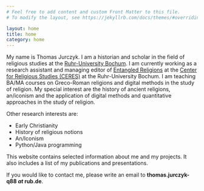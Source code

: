 ```yaml
---
# Feel free to add content and custom Front Matter to this file.
# To modify the layout, see https://jekyllrb.com/docs/themes/#overriding-theme-defaults

layout: home
title: home
category: home
---
```


My name is Thomas Jurczyk. I am a historian and scholar in the field of religious studies at the [Ruhr-University Bochum](https://www.ruhr-uni-bochum.de/en). I am currently working as a research assistant and managing editor of [Entangled Religions](https://er.ceres.rub.de/) at the [Center for Religious Studies (CERES)](https://ceres.rub.de/en/) at the Ruhr-University Bochum. I am teaching BA/MA courses on Greco-Roman religions and digital methods in the study of religion. My special interest are the history of ancient religions, an/iconism and the application of digital methods and quantitative approaches in the study of religion.

Other research interests are:

- Early Christianity
- History of religious notions
- An/Iconism
- Python/Java programming

This website contains selected information about me and my projects. It also includes a list of my publications and presentations.

If you would like to contact me, please write an email to **thomas.jurczyk-q88 _at_ rub.de**.
